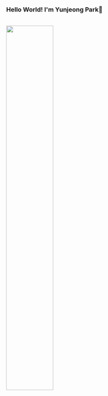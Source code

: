 ### Hello World! I'm Yunjeong Park💎

<br>

<a href="https://github.com/YJPark0421/github-readme-stats">
  <img align="center" width=50% height=50% src="https://github-readme-stats.anuraghazra1.vercel.app/api?username=YJPark0421&show_icons=true&theme=material-palenight" />
</a>
<!-- ![Yunjeong Park's GitHub stats](https://github-readme-stats.vercel.app/api?username=YJPark0421&show_icons=true&theme=material-palenight) -->
<br><br>
<!-- <a href="https://github.com/YJPark0421/github-readme-stats">
  <img align="center" width=50% height=30% src="https://github-readme-stats.anuraghazra1.vercel.app/api/top-langs/?username=YJPark0421&layout=compact&theme=material-palenight" />
</a> -->

